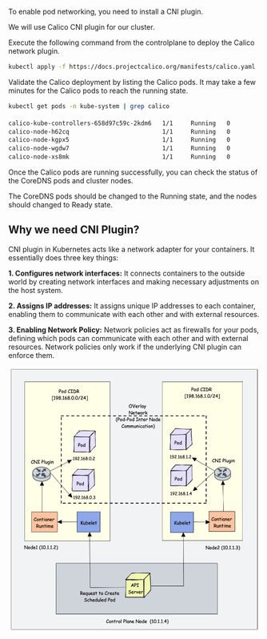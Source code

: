 To enable pod networking, you need to install a CNI plugin.

We will use Calico CNI plugin for our cluster.

Execute the following command from the controlplane to deploy the Calico network plugin.

```bash
kubectl apply -f https://docs.projectcalico.org/manifests/calico.yaml
```
Validate the Calico deployment by listing the Calico pods. It may take a few minutes for the Calico pods to reach the running state.

```bash
kubectl get pods -n kube-system | grep calico

calico-kube-controllers-658d97c59c-2kdm6   1/1     Running   0              4m44s
calico-node-h62cq                          1/1     Running   0              4m44s
calico-node-kgpx5                          1/1     Running   0              4m44s
calico-node-wgdw7                          1/1     Running   0              4m44s
calico-node-xs8mk                          1/1     Running   0              4m44s
```
Once the Calico pods are running successfully, you can check the status of the CoreDNS pods and cluster nodes.

The CoreDNS pods should be changed to the Running state, and the nodes should changed to Ready state.

## Why we need CNI Plugin?
CNI plugin in Kubernetes acts like a network adapter for your containers. It essentially does three key things:

**1. Configures network interfaces:**
    It connects containers to the outside world by creating network interfaces and making necessary adjustments on the host system.

**2. Assigns IP addresses:** 
    It assigns unique IP addresses to each container, enabling them to communicate with each other and with external resources.

**3. Enabling Network Policy:** 
    Network policies act as firewalls for your pods, defining which pods can communicate with each other and with external resources. Network policies only work if the underlying CNI plugin can enforce them.
    
![NetworkPlugin](https://github.com/vamsikrishna2049/Kubernetes/blob/1ff96925392425d050a9c02250b3593495ba657a/Nodes/images/NetworkPlugin.png)
